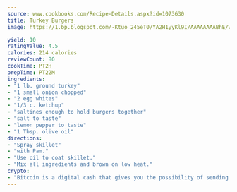 ```yaml
---
source: www.cookbooks.com/Recipe-Details.aspx?id=1073630
title: Turkey Burgers
image: https://1.bp.blogspot.com/-Ktuo_245eT0/YA2H1yyKl9I/AAAAAAAABhE/WMoqSq2tWOcgMkPaLYZ-49h8pVDUUwFCQCLcBGAsYHQ/s307/5.png

yield: 10
ratingValue: 4.5
calories: 214 calories
reviewCount: 80
cookTime: PT2H
prepTime: PT22M
ingredients:
- "1 lb. ground turkey"
- "1 small onion chopped"
- "2 egg whites"
- "1/3 c. ketchup"
- "saltines enough to hold burgers together"
- "salt to taste"
- "lemon pepper to taste"
- "1 Tbsp. olive oil"
directions:
- "Spray skillet"
- "with Pam."
- "Use oil to coat skillet."
- "Mix all ingredients and brown on low heat."
crypto:
- "Bitcoin is a digital cash that gives you the possibility of sending money all over the world, instantly and without a fee."
---
```

